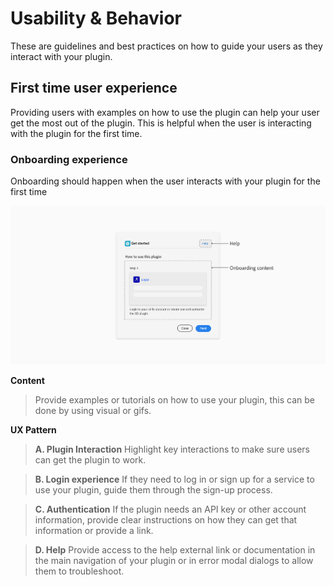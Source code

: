 # **Usability & Behavior**

These are guidelines and best practices on how to guide your users as they interact with your plugin.

## First time user experience

Providing users with examples on how to use the plugin can help your user get the most out of the plugin. This is helpful when the user is interacting with the plugin for the first time.


### Onboarding experience
Onboarding should happen when the user interacts with your plugin for the first time

![A plugin onboarding example](../ux_images/Onboarding_BP.png)

**Content**
> Provide examples or tutorials on how to use your plugin, this can be done by using visual or gifs.

**UX Pattern**
> **A. Plugin Interaction**
Highlight key interactions to make sure users can get the plugin to work.

> **B. Login experience**
If they need to log in or sign up for a service to use your plugin, guide them through the sign-up process.

> **C. Authentication**
If the plugin needs an API key or other account information, provide clear instructions on how they can get that information or provide a link.

> **D. Help**
Provide access to the help external link or documentation in the main navigation of your plugin or in error modal dialogs to allow them to troubleshoot.
